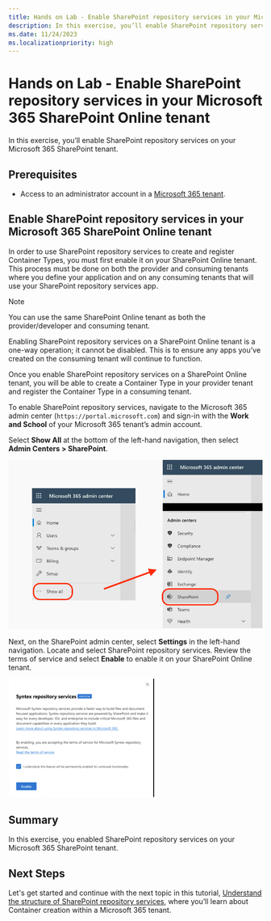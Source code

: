 ```yaml
---
title: Hands on Lab - Enable SharePoint repository services in your Microsoft 365 SharePoint Online tenant
description: In this exercise, you’ll enable SharePoint repository services on your Microsoft 365 SharePoint tenant.
ms.date: 11/24/2023
ms.localizationpriority: high
---
```

# Hands on Lab - Enable SharePoint repository services in your Microsoft 365 SharePoint Online tenant

In this exercise, you’ll enable SharePoint repository services on your Microsoft 365 SharePoint tenant.

## Prerequisites

- Access to an administrator account in a [Microsoft 365 tenant](https://developer.microsoft.com/microsoft-365/dev-program?ocid=MSlearn).

## Enable SharePoint repository services in your Microsoft 365 SharePoint Online tenant

In order to use SharePoint repository services to create and register Container Types, you must first enable it on your SharePoint Online tenant. This process must be done on both the provider and consuming tenants where you define your application and on any consuming tenants that will use your SharePoint repository services app.

> [!NOTE]
> You can use the same SharePoint Online tenant as both the provider/developer and consuming tenant.

Enabling SharePoint repository services on a SharePoint Online tenant is a one-way operation; it cannot be disabled. This is to ensure any apps you’ve created on the consuming tenant will continue to function.

Once you enable SharePoint repository services on a SharePoint Online tenant, you will be able to create a Container Type in your provider tenant and register the Container Type in a consuming tenant.

To enable SharePoint repository services, navigate to the Microsoft 365 admin center (`https://portal.microsoft.com`) and sign-in with the **Work and School** of your Microsoft 365 tenant’s admin account.

Select **Show All** at the bottom of the left-hand navigation, then select **Admin Centers > SharePoint**.

![Screenshot of Microsoft 365 admin center.](./images/m01/03-enable-repository-services.png)

Next, on the SharePoint admin center, select **Settings** in the left-hand navigation. Locate and select SharePoint repository services. Review the terms of service and select **Enable** to enable it on your SharePoint Online tenant.

![Screenshot of the SharePoint admin center Settings page.](./images/m01/03-enable-repository-services-finished.png)

## Summary

In this exercise, you enabled SharePoint repository services on your Microsoft 365 SharePoint tenant.

## Next Steps

Let's get started and continue with the next topic in this tutorial, [Understand the structure of SharePoint repository services](m01-04-hol.md), where you’ll learn about Container creation within a Microsoft 365 tenant.
